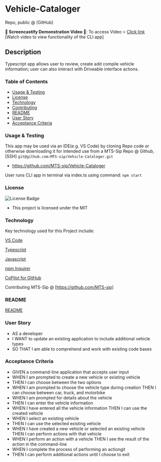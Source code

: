 # Vehicle-Cataloger

 Repo, public @ [GitHub] 

**🔴 Screencastify Demonstration Video 🔴**: To access Video > [Click link](https://drive.google.com/file/d/1G5KV2PkefLRhdnGFeqrvW8v3v8XVHC3-/view)
[Watch video to view functionality of the CLI app]


## Description 
Typescript app allows user to review, create add compile vehicle information; user can also interact with Driveable interface actions.

### Table of Contents
- [Usage & Testing](#usage--testing)
- [License](#license)
- [Technology](#technology)
- [Contributing](#contributing)
- [README](#readme)
- [User Story](#user-story)
- [Acceptance Criteria](#acceptance-criteria) 

### Usage & Testing

This app may be used via an IDE(e.g. VS Code) by cloning Repo code or otherwise downloading it for intended use from a MTS-Sip Repo @ Github, [SSH] ``git@github.com:MTS-sip/Vehicle-Cataloger.git`` 

- https://github.com/MTS-sip/Vehicle-Cataloger


User runs CLI app in terminal via index.ts using command: ``npm start``

### License
![License Badge](https://img.shields.io/badge/LICENSE-MIT-yellow)  
- This project is licensed under the MIT


### Technology
Key technology used for this Project include:

[VS Code](https://code.visualstudio.com/)

[Typescript](https://code.visualstudio.com/docs/languages/typescript) 

[Javascript](https://developer.mozilla.org/en-US/docs/Web/JavaScript)

[npm Inquirer](https://www.npmjs.com/package/inquirer)

[CoPilot for GitHub](https://github.com/features/copilot)

Contributing MTS-Sip @ [https://github.com/MTS-sip]

### README

[README](https://github.com/MTS-sip/Vehicle-Cataloger/blob/main/README.md)


### User Story

- AS a developer 
- I WANT to update an existing application to include additional vehicle types 
- SO THAT I am able to comprehend and work with existing code bases

### Acceptance Criteria 

- GIVEN a command-line application that accepts user input 
- WHEN I am prompted to create a new vehicle or existing vehicle 
- THEN I can choose between the two options 
- WHEN I am prompted to choose the vehicle type during creation THEN I can choose between car, truck, and motorbike 
- WHEN I am prompted for details about the vehicle 
- THEN I can enter the vehicle information 
- WHEN I have entered all the vehicle information THEN I can use the created vehicle 
- WHEN I select an existing vehicle 
- THEN I can use the selected existing vehicle 
- WHEN I have created a new vehicle or selected an existing vehicle THEN I can perform actions with that vehicle 
- WHEN I perform an action with a vehicle THEN I see the result of the action in the command-line 
- WHEN I complete the process of performing an actiongit 
- THEN I can perform additional actions until I choose to exit

